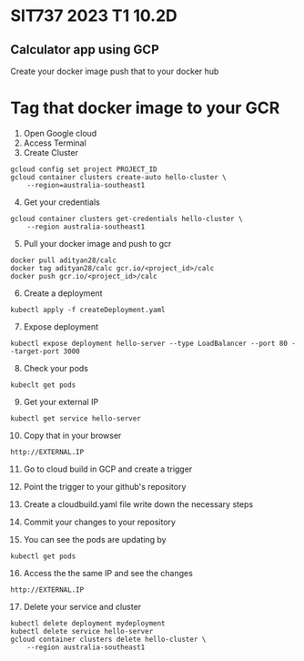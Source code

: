 # SIT737 2023 T1 10.2D

## Calculator app using GCP

Create your docker image push that to your docker hub

# Tag that docker image to your GCR

1. Open Google cloud 
2. Access Terminal
3. Create Cluster
```
gcloud config set project PROJECT_ID
gcloud container clusters create-auto hello-cluster \
    --region=australia-southeast1
```
4. Get your credentials
```
gcloud container clusters get-credentials hello-cluster \
    --region australia-southeast1
```

5. Pull your docker image and push to gcr
```
docker pull adityan28/calc
docker tag adityan28/calc gcr.io/<project_id>/calc
docker push gcr.io/<project_id>/calc
```

6. Create a deployment
```
kubectl apply -f createDeployment.yaml
```

7. Expose deployment
```
kubectl expose deployment hello-server --type LoadBalancer --port 80 --target-port 3000
```

8. Check your pods
```
kubeclt get pods
```

9. Get your external IP
```
kubectl get service hello-server
```

10. Copy that in your browser
```
http://EXTERNAL.IP
```

11. Go to cloud build in GCP and create a trigger

12. Point the trigger to your github's repository

13. Create a cloudbuild.yaml file write down the necessary steps

14. Commit your changes to your repository

15. You can see the pods are updating by
```
kubectl get pods
```

16. Access the the same IP and see the changes
```
http://EXTERNAL.IP
```

17. Delete your service and cluster
```
kubectl delete deployment mydeployment
kubectl delete service hello-server
gcloud container clusters delete hello-cluster \
    --region australia-southeast1
```


